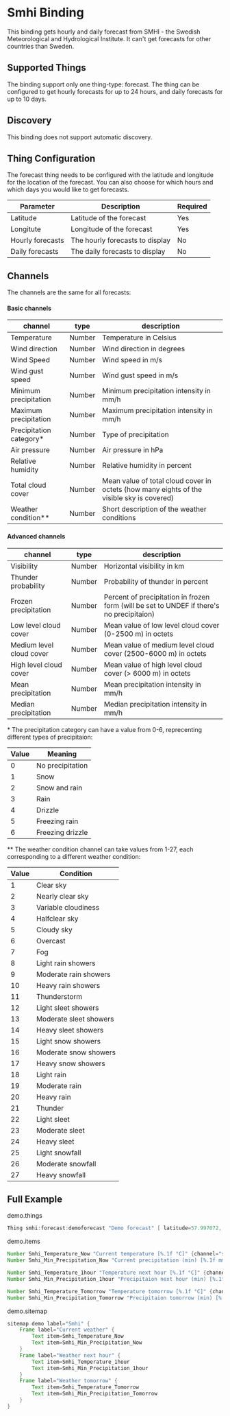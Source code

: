 # Smhi Binding

This binding gets hourly and daily forecast from SMHI - the Swedish Meteorological and Hydrological Institute. It can't 
get forecasts for other countries than Sweden.
## Supported Things

The binding support only one thing-type: forecast. The thing can be configured to get hourly forecasts for up to 24 
hours, and daily forecasts for up to 10 days.


## Discovery

This binding does not support automatic discovery.

## Thing Configuration

The forecast thing needs to be configured with the latitude and longitude for the location of the forecast. You can 
also choose for which hours and which days you would like to get forecasts.

| Parameter | Description | Required |
|-----------|-------------|----------|
| Latitude  | Latitude of the forecast | Yes |
| Longitute | Longitude of the forecast | Yes |
| Hourly forecasts | The hourly forecasts to display | No |
| Daily forecasts | The daily forecasts to display | No |

## Channels

The channels are the same for all forecasts: 

#### Basic channels

| channel  | type   | description                  |
|----------|--------|------------------------------|
| Temperature  | Number | Temperature in Celsius  |
| Wind direction  | Number | Wind direction in degrees  |
| Wind Speed  | Number | Wind speed in m/s  |
| Wind gust speed  | Number | Wind gust speed in m/s  |
| Minimum precipitation  | Number | Minimum precipitation intensity in mm/h  |
| Maximum precipitation  | Number | Maximum precipitation intensity in mm/h  |
| Precipitation category*  | Number | Type of precipitation  |
| Air pressure  | Number | Air pressure in hPa  |
| Relative humidity  | Number | Relative humidity in percent  |
| Total cloud cover  | Number | Mean value of total cloud cover in octets (how many eights of the visible sky is covered)  |
| Weather condition**  | Number | Short description of the weather conditions  |

#### Advanced channels

| channel  | type   | description                  |
|----------|--------|------------------------------|
| Visibility  | Number | Horizontal visibility in km  |
| Thunder probability  | Number | Probability of thunder in percent  |
| Frozen precipitation  | Number | Percent of precipitation in frozen form (will be set to UNDEF if there's no precipitaion)  |
| Low level cloud cover  | Number | Mean value of low level cloud cover (0-2500 m) in octets  |
| Medium level cloud cover  | Number | Mean value of medium level cloud cover (2500-6000 m) in octets  |
| High level cloud cover  | Number | Mean value of high level cloud cover (> 6000 m) in octets  |
| Mean precipitation  | Number | Mean precipitation intensity in mm/h  |
| Median precipitation  | Number | Median precipitation intensity in mm/h  |

\* The precipitation category can have a value from 0-6, reprecenting different types of precipitaion:

| Value | Meaning |
|-------|---------|
| 0 | No precipitation|
| 1 | Snow |
| 2 | Snow and rain |
| 3 | Rain |
| 4 | Drizzle |
| 5 | Freezing rain |
| 6 | Freezing drizzle |

\** The weather condition channel can take values from 1-27, each corresponding to a different weather condition:

| Value | Condition |
|-------|-----------|
| 1 | Clear sky |
| 2 | Nearly clear sky |
| 3 | Variable cloudiness |
| 4 | Halfclear sky |
| 5 | Cloudy sky |
| 6 | Overcast |
| 7 | Fog |
| 8 | Light rain showers |
| 9 | Moderate rain showers |
| 10 | Heavy rain showers |
| 11 | Thunderstorm |
| 12 | Light sleet showers |
| 13 | Moderate sleet showers |
| 14 | Heavy sleet showers |
| 15 | Light snow showers |
| 16 | Moderate snow showers |
| 17 | Heavy snow showers |
| 18 | Light rain |
| 19 | Moderate rain |
| 20 | Heavy rain |
| 21 | Thunder |
| 22 | Light sleet |
| 23 | Moderate sleet |
| 24 | Heavy sleet |
| 25 | Light snowfall |
| 26 | Moderate snowfall |
| 27 | Heavy snowfall |


## Full Example

demo.things

```java
Thing smhi:forecast:demoforecast "Demo forecast" [ latitude=57.997072, longitude=15.990068, hourlyForecasts=0,1,2, dailyForecasts=0,1 ]
```

demo.items

```java
Number Smhi_Temperature_Now "Current temperature [%.1f °C]" {channel="smhi:forecast:demoforecast:hour_0#t"}
Number Smhi_Min_Precipitation_Now "Current precipitation (min) [%.1f mm/h]" {channel="smhi:forecast:demoforecast:hour_0#pmin"}

Number Smhi_Temperature_1hour "Temperature next hour [%.1f °C]" {channel="smhi:forecast:demoforecast:hour_1#t"}
Number Smhi_Min_Precipitation_1hour "Precipitaion next hour (min) [%.1f mm/h]" {channel="smhi:forecast:demoforecast:hour_1#pmin"}

Number Smhi_Temperature_Tomorrow "Temperature tomorrow [%.1f °C]" {channel="smhi:forecast:demoforecast:day_1#t"}
Number Smhi_Min_Precipitation_Tomorrow "Precipitaion tomorrow (min) [%.1f mm/h]" {channel="smhi:forecast:demoforecast:hour_1#pmin"}
```

demo.sitemap

```java
sitemap demo label="Smhi" {
    Frame label="Current weather" {
        Text item=Smhi_Temperature_Now
        Text item=Smhi_Min_Precipitation_Now
    }
    Frame label="Weather next hour" {
        Text item=Smhi_Temperature_1hour
        Text item=Smhi_Min_Precipitation_1hour
    }
    Frame label="Weather tomorrow" {
        Text item=Smhi_Temperature_Tomorrow
        Text item=Smhi_Min_Precipitation_Tomorrow
    }
}
```
